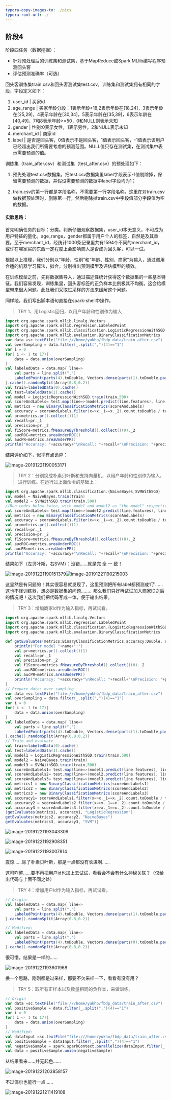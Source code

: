 ```yaml
---
typora-copy-images-to: ./pics
typora-root-url: ./
---
```


## 阶段4

阶段四任务（数据挖掘）：

- 针对预处理后的训练集和测试集，基于MapReduce或Spark MLlib编写程序预测回头客
- 评估预测准确率（可选）

回头客训练集train.csv和回头客测试集test.csv，训练集和测试集拥有相同的字段，字段定义如下：

1. user_id | 买家id 
2. age_range | 买家年龄分段：1表示年龄<18,2表示年龄在[18,24]，3表示年龄在[25,29]，4表示年龄在[30,34]，5表示年龄在[35,39]，6表示年龄在[40,49]，7和8表示年龄>=50，0和NULL则表示未知 
3. gender | 性别:0表示女性，1表示男性，2和NULL表示未知 
4. merchant_id | 商家id 
5. label | 是否是回头客，0值表示不是回头客，1值表示回头客，-1值表示该用户已经超出我们所需要考虑的预测范围。NULL值只存在测试集，在测试集中表示需要预测的值。

训练集（train_after.csv）和测试集（test_after.csv）的预处理如下：

1. 预先处理test.csv数据集，把test.csv数据集里label字段表示-1值剔除掉，保留需要预测的数据，并假设需要预测的数据中label字段均为1；

2. train.csv的第一行都是字段名称，不需要第一行字段名称，这里在对train.csv做数据预处理时，删除第一行，然后剔除掉train.csv中字段值部分字段值为空的数据。

#### 实验思路：

首先明确任务的目标：分类。判断仔细观察数据集，user_id本无意义，不可成为用户特征的量化。age_range，gender都属于用户个人的标签，自然是及其重要。至于merchant_id，经统计1000条记录里共有1594个不同的merchant_id，或许在哪家买的东西一定程度上会影响商人是否成为回头客，可以一试。

根据以上推理，我们分别以“年龄、性别”和“年龄、性别、商家”为输入，通过调用合适的机器学习算法，拟合，分别得出预测模型及评估模型的绩效。

在训练模型之前，先将数据集导入，通过描述性统计获得这个数据集的一些基本特征。我们容易发现，训练集里，回头客标签的正负样本比例极其不均衡。这会给模型带来很大问题。此处我们采取过采样的方法来缓解这个问题。

同样地，我们写出脚本语句直接在spark-shell中操作。

> TRY 1、用Logistic回归，以用户年龄和性别作为输入

```scala
import org.apache.spark.mllib.linalg.Vectors
import org.apache.spark.mllib.regression.LabeledPoint
import org.apache.spark.mllib.classification.LogisticRegressionWithSGD
import org.apache.spark.mllib.evaluation.BinaryClassificationMetrics
var data =sc.textFile("file:///home/yukho/fbdp_data/train_after.csv")
val overSampling = data.filter(_.split(",")(4)=="1")
var i = 0
for( i <- 1 to 17){
    data = data.union(overSampling)
} 
val labeledData = data.map{ line=>
    val parts = line.split(",")
    LabeledPoint(parts(4).toDouble, Vectors.dense(parts(1).toDouble,parts(2).toDouble))
}.cache().randomSplit(Array(0.8,0.2))
val train=labeledData(0).cache()
val test=labeledData(1).cache()
val model = LogisticRegressionWithSGD.train(train,500)
val scoreAndLabels= test.map(line=>(model.predict(line.features), line.label)).cache()
val metrics = new BinaryClassificationMetrics(scoreAndLabels)
val accuracy = scoreAndLabels.filter(x=>x._1==x._2).count.toDouble / test.count.toDouble
val pr=metrics.pr().collect()(1)
val recall=pr._1
val precision=pr._2
val f1Score=metrics.fMeasureByThreshold().collect()(0)._2
val aucROC=metrics.areaUnderROC()
val aucPR=metrics.areaUnderPR()
println("Accuracy: "+accuracy+"\nRecall: "+recall+"\nPrecision: "+precision+"\nF1 score: "+f1Score+"\nAUC of ROC: "+aucROC+"\nAUC of PR: "+aucPR)
```

结果评价如下，似乎有点诡异：

![image-20191221190053171](./pics/image-20191221190053171.png)

> TRY 2：分别换成朴素贝叶斯和支持向量机，以用户年龄和性别作为输入，进行训练。在运行过上面命令的基础上：

```scala
import org.apache.spark.mllib.classification.{NaiveBayes,SVMWithSGD}
val model = NaiveBayes.train(train)
val model2 = SVMWithSGD.train(train,500)
//Run codes below twice, with model and model2 as "the model" respectively.
val scoreAndLabels= test.map(line=>(model2.predict(line.features), line.label)).cache()
val metrics = new BinaryClassificationMetrics(scoreAndLabels)
val accuracy = scoreAndLabels.filter(x=>x._1==x._2).count.toDouble / test.count.toDouble
val pr=metrics.pr().collect()(1)
val recall=pr._1
val precision=pr._2
val f1Score=metrics.fMeasureByThreshold().collect()(0)._2
val aucROC=metrics.areaUnderROC()
val aucPR=metrics.areaUnderPR()
println("Accuracy: "+accuracy+"\nRecall: "+recall+"\nPrecision: "+precision+"\nF1 score: "+f1Score+"\nAUC of ROC: "+aucROC+"\nAUC of PR: "+aucPR)
```

结果如下（左贝叶斯，右SVM）：没错……就是完 全 一 致！

![image-20191221190151379](./pics/image-20191221190151379.png)![image-20191221190215003](./pics/image-20191221190215003.png)

这显然是有问题的！其实很容易就发现了，这里预测把所有label都预测成1了……这也不怪训练器，想必是数据集的问题……。那么我们只好再试试加入商家ID之后的情况吧！这次我们把代码写成一体，便于输出结果。

> TRY 3：增加商家id作为输入指标，再试试看。

```scala
import org.apache.spark.mllib.linalg.Vectors
import org.apache.spark.mllib.regression.LabeledPoint
import org.apache.spark.mllib.classification.{LogisticRegressionWithSGD,NaiveBayes,SVMWithSGD}
import org.apache.spark.mllib.evaluation.BinaryClassificationMetrics

def getEvaluates(metrics:BinaryClassificationMetrics,accuracy:Double, name:String){
    println("For model "+name+":")
    val pr=metrics.pr().collect()(1)
    val recall=pr._1
    val precision=pr._2
    val f1Score=metrics.fMeasureByThreshold().collect()(0)._2
    val aucROC=metrics.areaUnderROC()
    val aucPR=metrics.areaUnderPR()
    println("Accuracy: "+accuracy+"\nRecall: "+recall+"\nPrecision: "+precision+"\nF1 score: "+f1Score+"\nAUC of ROC: "+aucROC+"\nAUC of PR: "+aucPR)
}
// Prepare data: over sampling
var data =sc.textFile("file:///home/yukho/fbdp_data/train_after.csv")
val overSampling = data.filter(_.split(",")(4)=="1")
var i = 0
for( i <- 1 to 17){
    data = data.union(overSampling)
} 
val labeledData = data.map{ line=>
    val parts = line.split(",")
    LabeledPoint(parts(4).toDouble, Vectors.dense(parts(1).toDouble,parts(2).toDouble,parts(3).toDouble))
}.cache().randomSplit(Array(0.8,0.2))
// Train and evaluate
val train=labeledData(0).cache()
val test=labeledData(1).cache()
val model1 = LogisticRegressionWithSGD.train(train,500)
val model2 = NaiveBayes.train(train)
val model3 = SVMWithSGD.train(train,500)
val scoreAndLabels1= test.map(line=>(model1.predict(line.features), line.label)).cache()
val scoreAndLabels2= test.map(line=>(model2.predict(line.features), line.label)).cache()
val scoreAndLabels3= test.map(line=>(model3.predict(line.features), line.label)).cache()
val metrics1 = new BinaryClassificationMetrics(scoreAndLabels1)
val metrics2 = new BinaryClassificationMetrics(scoreAndLabels2)
val metrics3 = new BinaryClassificationMetrics(scoreAndLabels3)
val accuracy1= scoreAndLabels1.filter(x=>x._1==x._2).count.toDouble / test.count.toDouble
val accuracy2 = scoreAndLabels2.filter(x=>x._1==x._2).count.toDouble / test.count.toDouble
val accuracy3 = scoreAndLabels3.filter(x=>x._1==x._2).count.toDouble / test.count.toDouble
{getEvaluates(metrics1, accuracy1, "LogisticRegression")
getEvaluates(metrics2, accuracy2, "NaiveBayes")
getEvaluates(metrics3, accuracy3, "SVM")}
```

![image-20191221193043309](./pics/image-20191221193043309.png)

![image-20191221192908351](./pics/image-20191221192908351.png)

![image-20191221193007814](./pics/image-20191221193007814.png)

震惊……除了朴素贝叶斯，那是一点都没有长进啊……

这可咋整……要不再把用户id也加上去试试，看看会不会有什么神秘关联？（仅给出代码与上面不同之处）

> TRY 4：增加用户id作为输入指标，再试试看。

```scala
// Origin:
val labeledData = data.map{ line=>
    val parts = line.split(",")
    LabeledPoint(parts(4).toDouble, Vectors.dense(parts(1).toDouble,parts(2).toDouble,parts(3).toDouble))
}.cache().randomSplit(Array(0.8,0.2))

// Modified:
val labeledData = data.map{ line=>
    val parts = line.split(",")
    LabeledPoint(parts(4).toDouble, Vectors.dense(parts(0).toDouble,parts(1).toDouble,parts(2).toDouble,parts(3).toDouble))
}.cache().randomSplit(Array(0.8,0.2))
```

很可惜，结果是一样的……

![image-20191221193601968](./pics/image-20191221193601968.png)

换一个思路，刚刚都是过采样，那要不欠采样一下，看看有没有用？

> TRY 5：取所有正样本以及数量相同的负样本，来做训练。

```scala
// Origin
var data =sc.textFile("file:///home/yukho/fbdp_data/train_after.csv")
val positiveSample = data.filter(_.split(",")(4)=="1")
var i = 0
for( i <- 1 to 17){
    data = data.union(overSampling)
} 
// Modified:
val dataInput =sc.textFile("file:///home/yukho/fbdp_data/train_after.csv")
val positiveSample = dataInput.filter(_.split(",")(4)=="1")
val negativeSample = spark.sparkContext.parallelize(dataInput.filter(_.split(",")(4)=="0").takeSample(false,positiveSample.count.toInt))
val data = positiveSample.union(negativeSample)
```

从结果看来……并无起色……

![image-20191221203858157](./pics/image-20191221203858157.png)

不过偶尔也能行一点……

![image-20191221211419108](./pics/image-20191221211419108.png)

